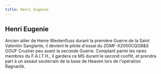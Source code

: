 ```yaml
---
title: Henri Eugenie
---
```


Henri Eugenie
-------------



Ancien ailier de Heine Westenfluss durant la première Guerre de la Saint Valentiin Sanglante, il devient le pilote d'essai du ZGMF-X2000CQGB&S GOUF Crusher peu avant la seconde Guerre. Comptant parmi les rares membres du F.A.I.T.H., il gardera ce MS durant le second conflit, et prendra part à un assaut souterrain de la base de Heaven lors de l'opération Ragnarök.
